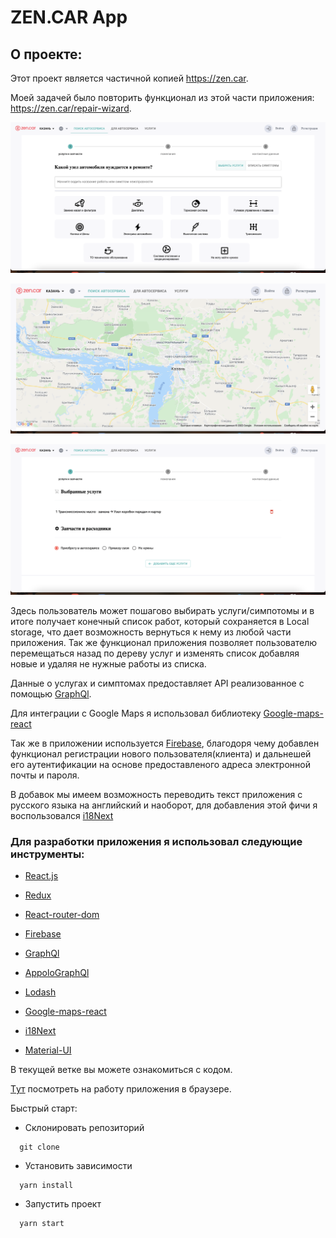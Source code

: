 
# ZEN.CAR App

## О проекте:

Этот проект является частичной копией https://zen.car.

Моей задачей было повторить функционал из этой части приложения: https://zen.car/repair-wizard. 

![testwork example](./assets/images/img1.png)

![testwork example](./assets/images/img2.png)

![testwork example](./assets/images/img3.png)

Здесь пользователь может пошагово выбирать услуги/симпотомы и в итоге получает конечный список работ, который сохраняется в Local storage, что дает возможность вернуться к нему из любой части приложения. Так же функционал приложения позволяет пользователю перемещаться назад по дереву услуг и изменять список добавляя новые и удаляя не нужные работы из списка.

Данные о услугах и симптомах предоставляет API реализованное с помощью [GraphQl](https://graphql.org/).

 Для интеграции с Google Maps я использовал библиотеку [Google-maps-react](https://www.npmjs.com/package/google-maps-react)

Так же в приложении используется [Firebase](https://console.firebase.google.com/), благодоря чему добавлен функционал регистрации нового пользователя(клиента)  и  дальнешей его аутентификации на основе предоставленого адреса электронной почты и пароля. 

В добавок мы имеем возможность  переводить  текст приложения с русского языка на английский  и наоборот, для добавления этой фичи я воспользовался [i18Next](https://react.i18next.com/)



### Для разработки приложения я использовал следующие инструменты:

* [React.js](https://reactjs.org/)

* [Redux](https://redux.js.org/)

* [React-router-dom](https://v5.reactrouter.com/)

* [Firebase](https://console.firebase.google.com/)

* [GraphQl](https://graphql.org/)

* [AppoloGraphQl](https://www.apollographql.com/)

* [Lodash](https://lodash.com/)

* [Google-maps-react](https://www.npmjs.com/package/google-maps-react)

* [i18Next](https://react.i18next.com/)

* [Material-UI](https://mui.com/)



В тeкущей ветке вы можете ознакомиться с кодом.

[Tут]( https://sergey-shar.github.io/zen-car-project/) посмотреть на  работу приложения в браузере. 


Быстрый старт:

- Склонировать репозиторий

```
  git clone
```

- Установить зависимости

```
  yarn install
```

- Запустить проект

```
  yarn start


